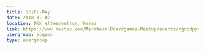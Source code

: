 ```yaml
---
title: SciFi-Day
date: 2018-02-02
location: DRK Altenzentrum, Worms
link: https://www.meetup.com/Mannheim-Boardgames-Meetup/events/rgxcdpyxdbdb/
usergroup: bogama
type: usergroup
---
```

